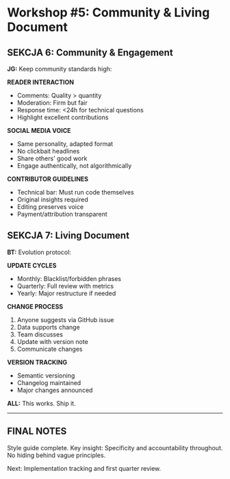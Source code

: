 # Workshop #5: Community & Living Document

## SEKCJA 6: Community & Engagement

**JG:** Keep community standards high:

**READER INTERACTION**
- Comments: Quality > quantity
- Moderation: Firm but fair
- Response time: <24h for technical questions
- Highlight excellent contributions

**SOCIAL MEDIA VOICE**
- Same personality, adapted format
- No clickbait headlines
- Share others' good work
- Engage authentically, not algorithmically

**CONTRIBUTOR GUIDELINES**
- Technical bar: Must run code themselves
- Original insights required
- Editing preserves voice
- Payment/attribution transparent

## SEKCJA 7: Living Document

**BT:** Evolution protocol:

**UPDATE CYCLES**
- Monthly: Blacklist/forbidden phrases
- Quarterly: Full review with metrics
- Yearly: Major restructure if needed

**CHANGE PROCESS**
1. Anyone suggests via GitHub issue
2. Data supports change
3. Team discusses
4. Update with version note
5. Communicate changes

**VERSION TRACKING**
- Semantic versioning
- Changelog maintained
- Major changes announced

**ALL:** This works. Ship it.

---

## FINAL NOTES
Style guide complete. Key insight: Specificity and accountability throughout. No hiding behind vague principles.

Next: Implementation tracking and first quarter review.
